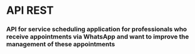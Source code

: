 # API REST

### API for service scheduling application for professionals who receive appointments via WhatsApp and want to improve the management of these appointments
